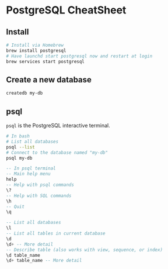 # PostgreSQL CheatSheet

## Install
```bash
# Install via Homebrew
brew install postgresql
# Have launchd start postgresql now and restart at login
brew services start postgresql
```

## Create a new database
```bash
createdb my-db
```

## psql
`psql` is the PostgreSQL interactive terminal.

```bash
# In bash
# List all databases
psql --list
# Connect to the database named "my-db"
psql my-db
```

```sql
-- In psql terminal
-- Main help menu
help
-- Help with psql commands
\?
-- Help with SQL commands
\h
-- Quit
\q

-- List all databases
\l
-- List all tables in current database
\d
\d+ -- More detail
-- Describe table (also works with view, sequence, or index)
\d table_name
\d+ table_name -- More detail
```
